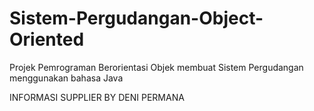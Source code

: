 # Sistem-Pergudangan-Object-Oriented
Projek Pemrograman Berorientasi Objek membuat Sistem Pergudangan menggunakan bahasa Java

INFORMASI SUPPLIER BY DENI PERMANA
